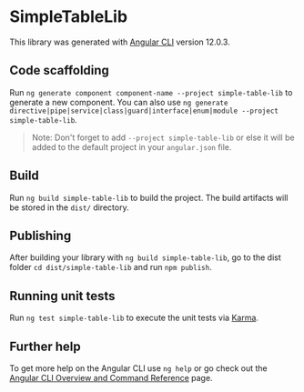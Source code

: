 # SimpleTableLib

This library was generated with [Angular CLI](https://github.com/angular/angular-cli) version 12.0.3.

## Code scaffolding

Run `ng generate component component-name --project simple-table-lib` to generate a new component. You can also use `ng generate directive|pipe|service|class|guard|interface|enum|module --project simple-table-lib`.

> Note: Don't forget to add `--project simple-table-lib` or else it will be added to the default project in your `angular.json` file.

## Build

Run `ng build simple-table-lib` to build the project. The build artifacts will be stored in the `dist/` directory.

## Publishing

After building your library with `ng build simple-table-lib`, go to the dist folder `cd dist/simple-table-lib` and run `npm publish`.

## Running unit tests

Run `ng test simple-table-lib` to execute the unit tests via [Karma](https://karma-runner.github.io).

## Further help

To get more help on the Angular CLI use `ng help` or go check out the [Angular CLI Overview and Command Reference](https://angular.io/cli) page.
